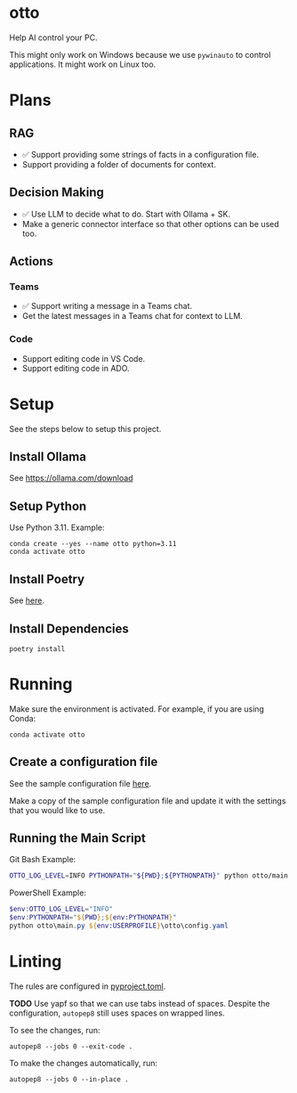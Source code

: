 # otto
Help AI control your PC.

This might only work on Windows because we use `pywinauto` to control applications.
It might work on Linux too.

# Plans
## RAG
- ✅ Support providing some strings of facts in a configuration file.
- Support providing a folder of documents for context.

## Decision Making
- ✅ Use LLM to decide what to do. Start with Ollama + SK.
- Make a generic connector interface so that other options can be used too.

## Actions
### Teams
- ✅ Support writing a message in a Teams chat.
- Get the latest messages in a Teams chat for context to LLM.

### Code
- Support editing code in VS Code.
- Support editing code in ADO.

# Setup
See the steps below to setup this project.

## Install Ollama
See https://ollama.com/download

## Setup Python
Use Python 3.11.
Example:
```shell
conda create --yes --name otto python=3.11
conda activate otto
```

## Install Poetry
See [here](https://python-poetry.org/docs/main).

## Install Dependencies
```shell
poetry install
```

# Running
Make sure the environment is activated.
For example, if you are using Conda:
```shell
conda activate otto
```

## Create a configuration file
See the sample configuration file [here](./sample_config.yaml).

Make a copy of the sample configuration file and update it with the settings that you would like to use.

## Running the Main Script
Git Bash Example:
```bash
OTTO_LOG_LEVEL=INFO PYTHONPATH="${PWD};${PYTHONPATH}" python otto/main.py ~/otto/config.yaml
```

PowerShell Example:
```powershell
$env:OTTO_LOG_LEVEL="INFO"
$env:PYTHONPATH="${PWD};${env:PYTHONPATH}"
python otto\main.py ${env:USERPROFILE}\otto\config.yaml
```

# Linting
The rules are configured in [pyproject.toml](pyproject.toml).

**TODO** Use yapf so that we can use tabs instead of spaces. Despite the configuration, `autopep8` still uses spaces on wrapped lines.

To see the changes, run:
```shell
autopep8 --jobs 0 --exit-code .
```

To make the changes automatically, run:
```shell
autopep8 --jobs 0 --in-place .
```
